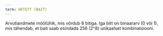 ```yaml
---
term: OKTETT (BAIT)
---
```


Arvutiandmete mõõtühik, mis võrdub 8 bitiga. Iga bitt on binaararv (0 või 1), mis tähendab, et bait saab esindada 256 (2^8) unikaalset kombinatsiooni.